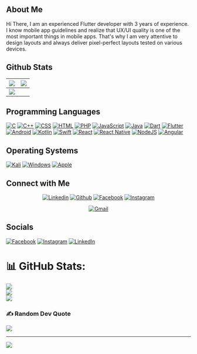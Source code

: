## About Me
Hi There, I am an experienced Flutter developer with 3 years of experience. I know mobile app guidelines and realize that UX/UI quality is one of the most important things in mobile apps. That's why I am very attentive to design layouts and always deliver pixel-perfect layouts tested on various devices.

## Github Stats

<img src="https://github-readme-stats.vercel.app/api?username=madviseinfotech&&show_icons=true&count_private=true&theme=github_dark">|<img src="https://github-readme-streak-stats.herokuapp.com/?user=madviseinfotech&theme=blueberry_duo"/>
|---|---|
<img src="https://github-readme-stats.vercel.app/api/top-langs/?username=madviseinfotech&layout=compact&theme=github_dark"/>|

## Programming Languages

<p>
    <a href="#"><img alt="C" src="https://img.shields.io/badge/C%20-%232370ED.svg?logo=c&logoColor=white"></a>
    <a href="#"><img alt="C++" src="https://img.shields.io/badge/C++%20-%2300599C.svg?logo=c%2B%2B&logoColor=white"></a>
    <a href="#"><img alt="CSS" src="https://img.shields.io/badge/CSS%20-%231572B6.svg?logo=css3&logoColor=white"></a>
    <a href="#"><img alt="HTML" src="https://img.shields.io/badge/HTML%20-%23E34F26.svg?logo=html5&logoColor=white"></a>
    <a href="#"><img alt="PHP" src="https://img.shields.io/badge/php-%23777BB4.svg?logo=php&logoColor=white"></a>
    <a href="#"><img alt="JavaScript" src="https://img.shields.io/badge/JavaScript%20-%23F7DF1E.svg?logo=javascript&logoColor=black"></a>
    <a href="#"><img alt="Java" src="https://img.shields.io/badge/java-%23ED8B00.svg?logo=java&logoColor=white"></a>
    <a href="#"><img alt="Dart" src="https://img.shields.io/badge/dart-%230175C2.svg?logo=dart&logoColor=white"></a>
    <a href="#"><img alt="Flutter" src="https://img.shields.io/badge/Flutter-%2302569B.svg?logo=Flutter&logoColor=white"></a>
    <a href="#"><img alt="Android" src="https://img.shields.io/badge/android-%2320232a.svg?logo=android&logoColor=%a4c639"></a>
    <a href="#"><img alt="Kotlin" src="https://img.shields.io/badge/kotlin-%230095D5.svg?logo=kotlin&logoColor=white"></a>
    <a href="#"><img alt="Swift" src="https://img.shields.io/badge/swift-F54A2A?logo=swift&logoColor=white"></a>
    <a href="#"><img alt="React" src="https://img.shields.io/badge/react-%2320232a.svg?logo=react&logoColor=%2361DAFB"></a>
    <a href="#"><img alt="React Native" src="https://img.shields.io/badge/react_native-%2320232a.svg?logo=react&logoColor=%2361DAFB"></a>
    <a href="#"><img alt="NodeJS" src="https://img.shields.io/badge/node.js-6DA55F?logo=node.js&logoColor=white"></a>
    <a href="#"><img alt="Angular" src="https://img.shields.io/badge/angular-%23DD0031.svg?logo=angular&logoColor=white"></a>
</p>

## Operating Systems
<p>
	<a href="#"><img alt="Kali" src="https://img.shields.io/badge/Kali_Linux-557C94?logo=kali-linux&logoColor=white"></a>
	<a href="#"><img alt="Windows" src="https://img.shields.io/badge/Windows-0078D6?logo=windows&logoColor=white"></a>
	<a href="#"><img alt="Apple" src="https://img.shields.io/badge/mac%20os-000000?logo=apple&logoColor=white"></a>
</p>

## Connect with Me
<p align="center">
  <a href="https://in.linkedin.com/company/madvise-infotech2021"><img alt="Linkedin" title="Madvise Infotech Linkedin" src="https://img.shields.io/badge/LinkedIn-0077B5?style=for-the-badge&logo=linkedin&logoColor=white"></a>
  <a href="https://github.com/madviseinfotech"><img alt="Github" title="Madvise Infotech Github" src="https://img.shields.io/badge/GitHub-100000?style=for-the-badge&logo=github&logoColor=white"></a>
  <a href="https://www.facebook.com/madviseinfotech2021/"><img alt="Facebook" title="Madvise Infotech FB" src="https://img.shields.io/badge/Facebook-1877F2?style=for-the-badge&logo=facebook&logoColor=white"></a>
  <a href="https://www.instagram.com/madviseinfotech/"><img alt="Instagram" title="Madvise Infotech Instagram" src="https://img.shields.io/badge/Instagram-E4405F?style=for-the-badge&logo=instagram&logoColor=white"></a>
 </p>
 <p align="center">
  <a href="mailto:maviseinfotech@gmail.com"><img alt="Gmail" title="Madvise Infotech Gmail" src="https://img.shields.io/badge/Gmail-D14836?style=for-the-badge&logo=gmail&logoColor=white"></a>
  
</p>

## Socials
[![Facebook](https://img.shields.io/badge/Facebook-%231877F2.svg?logo=Facebook&logoColor=white)](https://facebook.com/https://www.facebook.com/madviseinfotech2021/) [![Instagram](https://img.shields.io/badge/Instagram-%23E4405F.svg?logo=Instagram&logoColor=white)](https://instagram.com/https://www.instagram.com/madviseinfotech/) [![LinkedIn](https://img.shields.io/badge/LinkedIn-%230077B5.svg?logo=linkedin&logoColor=white)](https://linkedin.com/in/https://in.linkedin.com/company/madvise-infotech2021) 


# 📊 GitHub Stats:
![](https://github-readme-stats.vercel.app/api?username=madviseinfotech&theme=dark&hide_border=false&include_all_commits=true&count_private=true)<br/>
![](https://github-readme-streak-stats.herokuapp.com/?user=madviseinfotech&theme=dark&hide_border=false)<br/>
![](https://github-readme-stats.vercel.app/api/top-langs/?username=madviseinfotech&theme=dark&hide_border=false&include_all_commits=true&count_private=true&layout=compact)

### ✍️ Random Dev Quote
![](https://quotes-github-readme.vercel.app/api?type=horizontal&theme=radical)

---
[![](https://visitcount.itsvg.in/api?id=madviseinfotech&icon=1&color=0)](https://visitcount.itsvg.in)

<!-- Proudly created with GPRM ( https://gprm.itsvg.in ) -->

